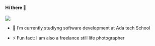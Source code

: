   ####                 Hi there 👋


![](https://media.giphy.com/media/ZVik7pBtu9dNS/giphy.gif)




- 🔭 I’m currently studiyng software development at Ada tech School

- ⚡ Fun fact: I am also a freelance still life photographer

